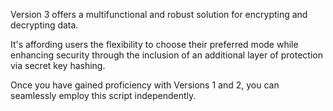 Version 3 offers a multifunctional and robust solution for encrypting and decrypting data.

It's affording users the flexibility to choose their preferred mode while enhancing security through the inclusion of an additional layer of protection via secret key hashing. 

Once you have gained proficiency with Versions 1 and 2, you can seamlessly employ this script independently.
